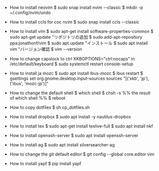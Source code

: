 - How to install neovim
$ sudo snap install nvim --classic
$ mkdir -p ~/.config/nvim/undo

- How to install ccls for coc nvim
$ sudo snap install ccls --classic

- How to install vim
$ sudo apt-get install software-properties-common
$ sudo apt-get update
"リポジトリの追加
$ sudo add-apt-repository ppa:jonathonf/vim
$ sudo apt update
"インストール
$ sudo apt install vim
"バージョン確認
$ vim --version

- How to change capslock to ctrl
XKBOPTIONS="ctrl:nocaps" in /etc/default/keyboard
$ sudo systemctl restart console-setup

- How to install ja mozc
$ sudo apt install ibus-mozc
$ ibus restart
$ gsettings set org.gnome.desktop.input-sources sources "[('xkb', 'jp'), ('ibus', 'mozc-jp')]"

- How to change the default shell
$ which shell
$ chsh -s %% the result of which shell %%
$ reboot

- How to copy dotfiles
$ sh cp_dotfiles.sh

- How to install dropbox
$ sudo apt install -y nautilus-dropbox

- How to install tex
$ sudo apt-get install texlive-full
$ sudo apt install nkf

- How to install openssh-server
$ sudo apt install openssh-server

- How to install ag
$ sudo apt install silversearcher-ag

- How to change the git default editor
$ git config --global core.editor vim

- How to install yapf
$ pip install yapf
